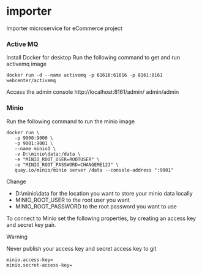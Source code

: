 # importer
 Importer microservice for eCommerce project

### Active MQ
Install Docker for desktop 
Run the following command to get and run activemq image 

```shell
docker run -d --name activemq -p 61616:61616 -p 8161:8161 webcenter/activemq
```

Access the admin console http://localhost:8161/admin/ admin/admin

### Minio
Run the following command to run the minio image

```shell
docker run \
   -p 9000:9000 \
   -p 9001:9001 \
   --name minio1 \
   -v D:\minio\data:/data \
   -e "MINIO_ROOT_USER=ROOTUSER" \
   -e "MINIO_ROOT_PASSWORD=CHANGEME123" \
   quay.io/minio/minio server /data --console-address ":9001"
```

Change 
- D:\minio\data for the location you want to store your minio data locally
- MINIO_ROOT_USER to the root user you want
- MINIO_ROOT_PASSWORD to the root password you want to use

To connect to Minio set the following properties, by creating an access key and secret key pair.
> [!WARNING]
> Never publish your access key and secret access key to git

```
minio.access-key=
minio.secret-access-key=
```